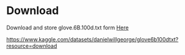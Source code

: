 # Download

Download and store glove.6B.100d.txt form [Here](http://nlp.stanford.edu/data/glove.6B.zip)


https://www.kaggle.com/datasets/danielwillgeorge/glove6b100dtxt?resource=download